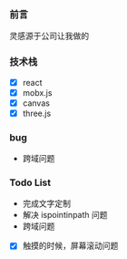 ### 前言
灵感源于公司让我做的

### 技术栈
- [x] react
- [x] mobx.js
- [x] canvas
- [x] three.js

### bug
- 跨域问题

### Todo List
- 完成文字定制
- 解决 ispointinpath 问题 
- 跨域问题
- [x] 触摸的时候，屏幕滚动问题
